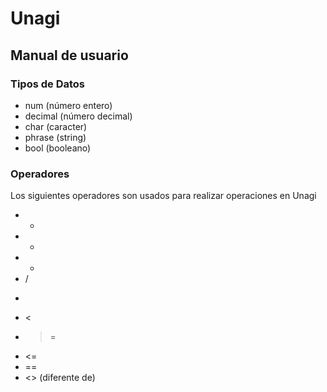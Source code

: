 # Unagi 

## Manual de usuario

### Tipos de Datos
* num (número entero)
* decimal (número decimal)
* char (caracter)
* phrase (string)
* bool (booleano)

### Operadores
Los siguientes operadores son usados para realizar operaciones en Unagi
* +
* -
* *
* /
* >
* <
* >=
* <=
* ==
* <> (diferente de)
